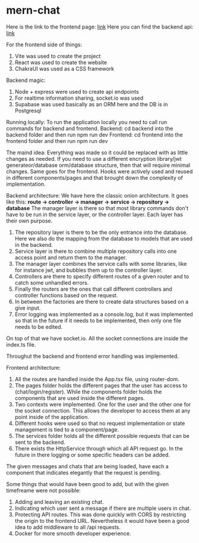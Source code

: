 # mern-chat

Here is the link to the frontend page: [link](https://mern-chat-yeul.vercel.app)
Here you can find the backend api: [link](https://mern-chat-api-jq69.onrender.com)

For the frontend side of things:
1. Vite was used to create the project
2. React was used to create the website
3. ChakraUI was used as a CSS framework


Backend magic:
1. Node + express were used to create api endpoints
2. For realtime information sharing, socket.io was used
3. Supabase was used basically as an ORM here and the DB is in Postgresql

Running locally:
To run the application locally you need to call run commands for backend and frontend.
Backend: cd backend into the backend folder and then run npm run dev
Frontend: cd frontend into the frontend folder and then run npm run dev

The maind idea: Everything was made so it could be replaced with as little changes as needed. 
If you need to use a different encryption library/jwt generateor/database orm/database structure, then that will require minimal changes.
Same goes for the frontend. Hooks were actively used and reused in different components/pages and that brought down the complexity of implementation.

Backend architecture:
We have here the classic onion architecture.
It goes like this: **route -> controller -> manager -> service -> repository -> database**
The manager layer is there so that most library commands don't have to be run in the service layer, or the controller layer.
Each layer has their own purpose.
1. The repository layer is there to be the only entrance into the database. Here we also do the mapping from the database to models that are used in the backend.
2. Service layer is there to combine multiple repository calls into one access point and return them to the manager.
3. The manager layer combines the service calls with some libraries, like for instance jwt, and bubbles them up to the controller layer.
4. Controllers are there to specify different routes of a given router and to catch some unhandled errors.
5. Finally the routers are the ones that call different controllers and controller functions based on the request.
6. In between the factories are there to create data structures based on a give input.
7. Error logging was implemented as a console.log, but it was implemented so that in the future if it needs to be implemented, then only one file needs to be edited.

On top of that we have socket.io. All the socket connections are inside the index.ts file.

Throughut the backend and frontend error handling was implemented.

Frontend architecture:
1. All the routes are handled inside the App.tsx file, using router-dom.
2. The pages folder holds the different pages that the user has access to (chat/login/register). While the components folder holds the components that are used inside the different pages.
3. Two contexts were implemented. One for the user and the other one for the socket connection. This allows the developer to access them at any point inside of the application.
4. Different hooks were used so that no request implementation or state management is tied to a component/page.
5. The services folder holds all the different possible requests that can be sent to the backend.
6. There exists the HttpService through which all API request go. In the future in there logging or some specific headers can be added.

The given messages and chats that are being loaded, have each a component that indicates elegantly that the request is pending.

Some things that would have been good to add, but with the given timefreame were not possible:
1. Adding and leaving an existing chat.
2. Indicating which user sent a message if there are multiple users in chat.
3. Protecting API routes. This was done quickly with CORS by restricting the origin to the frontend URL. Nevertheless it would have been a good idea to add middleware to all /api requests.
4. Docker for more smooth developer experience.
